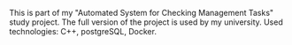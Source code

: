 This is part of my "Automated System for Checking Management Tasks" study project.
The full version of the project is used by my university.
Used technologies: C++, postgreSQL, Docker.
